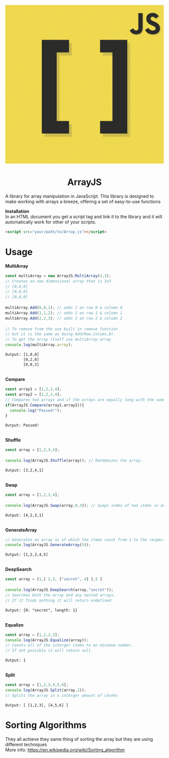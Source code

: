 <p align="center">
        <img src="./logos/ArrayJS_logo_512x512.png">
</p>

 <h1 align="center">ArrayJS</h1>

A library for array manipulation in JavaScript. This library is designed to make working with arrays a breeze, offering a set of easy-to-use functions

**Installation**\
In an HTML document you get a script tag and link it to the library and it will automatically work for other of your scripts.
```HTML
<script src="your/path/to/Array.js"></script>
```

# Usage

**MultiArray**

```javascript
const multiArray = new ArrayJS.MultiArray(3,3);
// Creates an new dimensional array that is 3x3
// [0,0,0]
// [0,0,0]
// [0,0,0]

multiArray.Add(0,0,1); // adds 1 on row 0 & column 0
multiArray.Add(1,1,2); // adds 2 on row 1 & column 1
multiArray.Add(2,2,3); // adds 3 on row 2 & column 2

// To remove from the use built in remove function
// but it is the same as doing Add(Row,Column,0).
// To get the array itself use multiArray.array
console.log(multiArray.array);
```
```
Output: [1,0,0]
        [0,2,0]
        [0,0,3]
```
\
**Compare**

```javascript
const array1 = [1,2,3,4];
const array2 = [1,2,3,4];
// Compares two arrays and if the arrays are equally long with the same items it will return true.
if(ArrayJS.Compare(array1,array2)){
  console.log("Passed!");
}

```
```
Output: Passed!
```
\
**Shuffle**

```javascript
const array = [1,2,3,4];

console.log(ArrayJS.Shuffle(array)); // Randomizes the array.

```
```
Output: [3,2,4,1]
```
\
**Swap**

```javascript
const array = [1,2,3,4];

console.log(ArrayJS.Swap(array,0,3)); // Swaps index of two items in an array.

```
```
Output: [4,2,3,1]
```
\
**GenerateArray**

```javascript
// Generates an array as of which the items count from 1 to the respective length of the array.
console.log(ArrayJS.GenerateArray(5));

```
```
Output: [1,2,3,4,5]
```
\
**DeepSearch**

```javascript
const array = [1,[ 2,3, ["secret", 4] ],5 ]

console.log(ArrayJS.DeepSearch(array,"secret"));
// Searches both the array and any nested arrays.
// If it finds nothing it will return undefined.
```
```
Output: {0: "secret", length: 1}
```
\
**Equalize**

```javascript
const array = [1,2,2,3];
console.log(ArrayJS.Equalize(array));
// Counts all of the interger items to an minimum number.
// If not possible it will return null.
```
```
Output: 1
```
\
**Split**

```javascript
const array = [1,2,3,4,5,6];
console.log(ArrayJS.Split(array,2)); 
// Splits the array in n interger amount of chunks
```
```
Output: [ [1,2,3], [4,5,6] ]
```

# Sorting Algorithms

They all achieve they same thing of sorting the array but they are using different techniques\
More info: https://en.wikipedia.org/wiki/Sorting_algorithm

